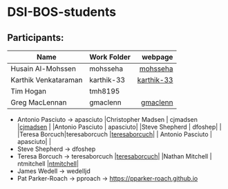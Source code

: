 # DSI-BOS-students


## Participants:
|Name                 | Work Folder | webpage                                  |
|---------------------|-------------|--------------------------------------:   |
|Husain Al-Mohssen    | mohsseha    |[mohsseha](https://mohsseha.github.io)    |
|Karthik Venkataraman | karthik-33  |[karthik-33](https://karthik-33.github.io)|
| Tim Hogan           | tmh8195     |
|Greg MacLennan       | gmaclenn    |[gmaclenn](https://gmaclenn.github.io)
- Antonio Pasciuto -> apasciuto
|Christopher Madsen   | cjmadsen    |[cjmadsen](https://cjmadsen.github.io)    |
|Antonio Pasciuto | apasciuto|
|Steve Shepherd | dfoshep| |
|Teresa Borcuch|teresaborcuch |[teresaborcuch](https://teresaborcuch.github.io)|
| Antonio Pasciuto | apasciuto| |
- Steve Shepherd -> dfoshep
- Teresa Borcuch -> teresaborcuch |[teresaborcuch](https://teresaborcuch.github.io)|
|Nathan Mitchell   | ntmitchell  |[ntmitchell](https://ntmitchell.github.io)|
- James Wedell -> wedelljd
- Pat Parker-Roach -> pproach -> https://pparker-roach.github.io
